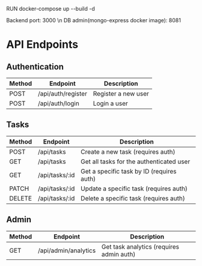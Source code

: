 RUN docker-compose up --build -d

Backend port: 3000 \n
DB admin(mongo-express docker image): 8081

# API Endpoints

## Authentication

| Method | Endpoint | Description |
|--------|----------|-------------|
| POST   | /api/auth/register | Register a new user |
| POST   | /api/auth/login    | Login a user |

## Tasks

| Method | Endpoint | Description |
|--------|----------|-------------|
| POST   | /api/tasks | Create a new task (requires auth) |
| GET    | /api/tasks | Get all tasks for the authenticated user |
| GET    | /api/tasks/:id | Get a specific task by ID (requires auth) |
| PATCH  | /api/tasks/:id | Update a specific task (requires auth) |
| DELETE | /api/tasks/:id | Delete a specific task (requires auth) |

## Admin

| Method | Endpoint | Description |
|--------|----------|-------------|
| GET    | /api/admin/analytics | Get task analytics (requires admin auth) |

